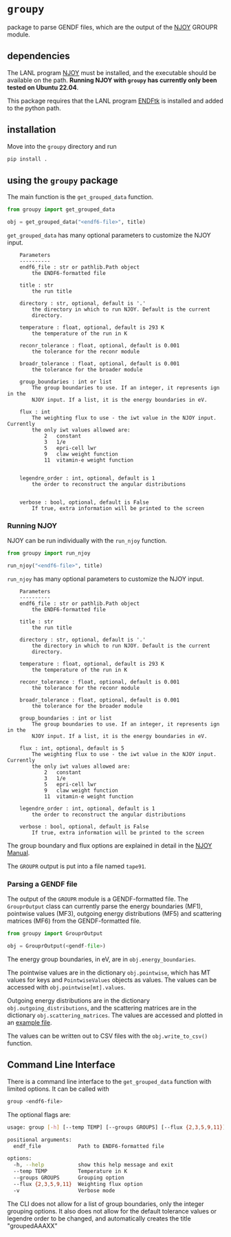 # `groupy`

package to parse GENDF files, which are the output of the [NJOY](https://github.com/njoy/NJOY2016) GROUPR module. 



## dependencies

The LANL program [NJOY](https://github.com/njoy/NJOY2016) must be installed, and the executable should be available on the path.  **Running NJOY with `groupy` has currently only been tested on Ubuntu 22.04**. 

This package requires that the LANL program [ENDFtk](https://github.com/njoy/ENDFtk) is installed and added to the python path.

## installation

Move into the `groupy` directory and run

```bash
pip install .
```

## using the `groupy` package

The main function is the `get_grouped_data` function.

```python
from groupy import get_grouped_data

obj = get_grouped_data("<endf6-file>", title)
```

`get_grouped_data` has many optional parameters to customize the NJOY input.

```
    Parameters
    ----------
    endf6_file : str or pathlib.Path object
        the ENDF6-formatted file

    title : str
        the run title

    directory : str, optional, default is '.'
        the directory in which to run NJOY. Default is the current
        directory.

    temperature : float, optional, default is 293 K
        the temperature of the run in K

    reconr_tolerance : float, optional, default is 0.001
        the tolerance for the reconr module

    broadr_tolerance : float, optional, default is 0.001
        the tolerance for the broader module

    group_boundaries : int or list
        The group boundaries to use. If an integer, it represents ign in the
        NJOY input. If a list, it is the energy boundaries in eV.

    flux : int
        The weighting flux to use - the iwt value in the NJOY input. Currently
        the only iwt values allowed are:
            2   constant
            3   1/e
            5   epri-cell lwr
            9   claw weight function
            11  vitamin-e weight function


    legendre_order : int, optional, default is 1
        the order to reconstruct the angular distributions


    verbose : bool, optional, default is False
        If true, extra information will be printed to the screen

```

### Running NJOY

NJOY can be run individually with the `run_njoy` function.

```python
from groupy import run_njoy

run_njoy("<endf6-file>", title)
```

`run_njoy` has many optional parameters to customize the NJOY input.

```
    Parameters
    ----------
    endf6_file : str or pathlib.Path object
        the ENDF6-formatted file

    title : str
        the run title

    directory : str, optional, default is '.'
        the directory in which to run NJOY. Default is the current
        directory.

    temperature : float, optional, default is 293 K
        the temperature of the run in K

    reconr_tolerance : float, optional, default is 0.001
        the tolerance for the reconr module

    broadr_tolerance : float, optional, default is 0.001
        the tolerance for the broader module

    group_boundaries : int or list
        The group boundaries to use. If an integer, it represents ign in the
        NJOY input. If a list, it is the energy boundaries in eV.

    flux : int, optional, default is 5
        The weighting flux to use - the iwt value in the NJOY input. Currently
        the only iwt values allowed are:
            2   constant
            3   1/e
            5   epri-cell lwr
            9   claw weight function
            11  vitamin-e weight function

    legendre_order : int, optional, default is 1
        the order to reconstruct the angular distributions

    verbose : bool, optional, default is False
        If true, extra information will be printed to the screen
```

The group boundary and flux options are explained in detail in the [NJOY Manual](https://github.com/njoy/NJOY2016-manual).

The `GROUPR` output is put into a file named `tape91`. 


### Parsing a GENDF file

The output of the `GROUPR` module is a GENDF-formatted file. The `GrouprOutput` class can currently parse the energy boundaries (MF1), pointwise values (MF3), outgoing energy distributions (MF5) and scattering matrices (MF6) from the GENDF-formatted file.

```python
from groupy import GrouprOutput

obj = GrouprOutput(<gendf-file>)
```

The energy group boundaries, in eV, are in `obj.energy_boundaries`. 

The pointwise values are in the dictionary `obj.pointwise`, which has MT values for keys and `PointwiseValues` objects as values. The values can be accessed with `obj.pointwise[mt].values`.

Outgoing energy distributions are in the dictionary `obj.outgoing_distributions`, and the scattering matrices are in the dictionary `obj.scattering_matrices`. The values are accessed and plotted in an [example file](docs/parse_gendf.ipynb).

The values can be written out to CSV files with the `obj.write_to_csv()` function.

## Command Line Interface

There is a command line interface to the `get_grouped_data` function with limited options. It can be called with 

```bash
group <endf6-file>
```

The optional flags are: 

```bash
usage: group [-h] [--temp TEMP] [--groups GROUPS] [--flux {2,3,5,9,11}] [-v] endf_file

positional arguments:
  endf_file            Path to ENDF6-formatted file

options:
  -h, --help           show this help message and exit
  --temp TEMP          Temperature in K
  --groups GROUPS      Grouping option
  --flux {2,3,5,9,11}  Weighting flux option
  -v                   Verbose mode
```

The CLI does not allow for a list of group boundaries, only the integer grouping options.
It also does not allow for the default tolerance values or legendre order to be changed, and automatically creates the title "groupedAAAXX"